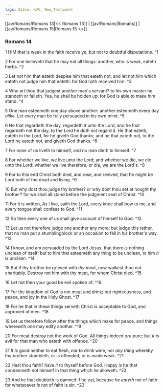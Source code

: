 ```yaml
---
tags: Bible, KJV, New_Testament
---
```


[[av/Romans/Romans 13|<< Romans 13]] | [[av/Romans|Romans]] | [[av/Romans/Romans 15|Romans 15 >>]]

### Romans 14

1 HIM that is weak in the faith receive ye, _but_ not to doubtful disputations. ^1

2 For one believeth that he may eat all things: another, who is weak, eateth herbs. ^2

3 Let not him that eateth despise him that eateth not; and let not him which eateth not judge him that eateth: for God hath received him. ^3

4 Who art thou that judgest another man's servant? to his own master he standeth or falleth. Yea, he shall be holden up: for God is able to make him stand. ^4

5 One man esteemeth one day above another: another esteemeth every day _alike_. Let every man be fully persuaded in his own mind. ^5

6 He that regardeth the day, regardeth _it_ unto the Lord; and he that regardeth not the day, to the Lord he doth not regard _it_. He that eateth, eateth to the Lord, for he giveth God thanks; and he that eateth not, to the Lord he eateth not, and giveth God thanks. ^6

7 For none of us liveth to himself, and no man dieth to himself. ^7

8 For whether we live, we live unto the Lord; and whether we die, we die unto the Lord: whether we live therefore, or die, we are the Lord's. ^8

9 For to this end Christ both died, and rose, and revived, that he might be Lord both of the dead and living. ^9

10 But why dost thou judge thy brother? or why dost thou set at nought thy brother? for we shall all stand before the judgment seat of Christ. ^10

11 For it is written, _As_ I live, saith the Lord, every knee shall bow to me, and every tongue shall confess to God. ^11

12 So then every one of us shall give account of himself to God. ^12

13 Let us not therefore judge one another any more: but judge this rather, that no man put a stumblingblock or an occasion to fall in _his_ brother's way. ^13

14 I know, and am persuaded by the Lord Jesus, that _there_ _is_ nothing unclean of itself: but to him that esteemeth any thing to be unclean, to him _it_ _is_ unclean. ^14

15 But if thy brother be grieved with _thy_ meat, now walkest thou not charitably. Destroy not him with thy meat, for whom Christ died. ^15

16 Let not then your good be evil spoken of: ^16

17 For the kingdom of God is not meat and drink; but righteousness, and peace, and joy in the Holy Ghost. ^17

18 For he that in these things serveth Christ _is_ acceptable to God, and approved of men. ^18

19 Let us therefore follow after the things which make for peace, and things wherewith one may edify another. ^19

20 For meat destroy not the work of God. All things indeed _are_ pure; but _it_ _is_ evil for that man who eateth with offence. ^20

21 _It_ _is_ good neither to eat flesh, nor to drink wine, nor _any_ _thing_ whereby thy brother stumbleth, or is offended, or is made weak. ^21

22 Hast thou faith? have _it_ to thyself before God. Happy _is_ he that condemneth not himself in that thing which he alloweth. ^22

23 And he that doubteth is damned if he eat, because _he_ _eateth_ not of faith: for whatsoever _is_ not of faith is sin. ^23
